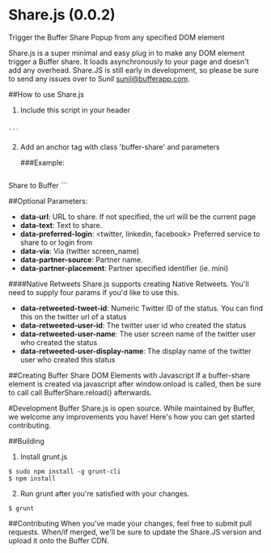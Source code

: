 Share.js (0.0.2)
=======

Trigger the Buffer Share Popup from any specified DOM element


Share.js is a super minimal and easy plug in to make any DOM element trigger a Buffer share.  It loads asynchronously to your page and doesn't add any overhead. Share.JS is still early in development, so please be sure to send any issues over to Sunil <sunil@bufferapp.com>. 

##How to use Share.js
1. Include this script in your header
    ```
<script src='https://d389zggrogs7qo.cloudfront.net/js/sharejs/0.0.2/share.min.js'></script>
    ```
2. Add an anchor tag with class 'buffer-share' and parameters

    ###Example:

    ```
<a class='buffer-share' 
    data-url='http://blog.bufferapp.com' 
    data-text="The Buffer Blog!" 
    data-preferred-login="twitter" 
    data-partner-source='feedly' 
    data-partner-placement='mini' 
    data-via='sunils34'>Share to Buffer</a>
    ```

##Optional Parameters:

- **data-url**: URL to share.  If not specified, the url will be the current page
- **data-text**: Text to share. 
- **data-preferred-login**: <twitter, linkedin, facebook> Preferred service to share to or login from
- **data-via**: Via (twitter screen_name)
- **data-partner-source**: Partner name.  
- **data-partner-placement**: Partner specified identifier (ie. mini)

####Native Retweets
Share.js supports creating Native Retweets.  You'll need to supply four params if you'd like to use this. 
- **data-retweeted-tweet-id**: Numeric Twitter ID of the status.  You can find this on the twitter url of a status
- **data-retweeted-user-id**: The twitter user id who created the status
- **data-retweeted-user-name**: The user screen name of the twitter user who created the status
- **data-retweeted-user-display-name**: The display name of the twitter user who created this status


##Creating Buffer Share DOM Elements with Javascript
If a buffer-share element is created via javascript after window.onload is called, then be sure to call call BufferShare.reload() afterwards. 

#Development
Buffer Share.js is open source.  While maintained by Buffer, we welcome any improvements you have!  Here's how you can get started contributing. 

##Building
1. Install grunt.js

```
$ sudo npm install -g grunt-cli
$ npm install
```

2. Run grunt after you're satisfied with your changes. 
```
$ grunt
```

##Contributing
When you've made your changes, feel free to submit pull requests.  When/if merged, we'll be sure to update the Share.JS version and upload it onto the Buffer CDN. 

